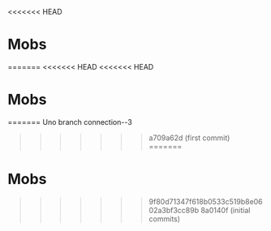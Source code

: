 <<<<<<< HEAD
# Mobs
=======
<<<<<<< HEAD
<<<<<<< HEAD
# Mobs
=======
Uno branch connection--3
>>>>>>> a709a62d (first commit)
=======
# Mobs
>>>>>>> 9f80d71347f618b0533c519b8e0602a3bf3cc89b
>>>>>>> 8a0140f (initial commits)
